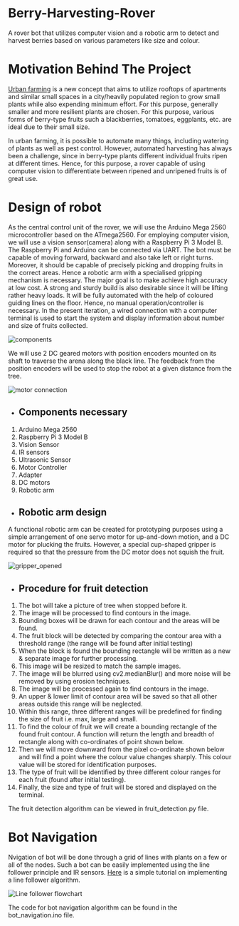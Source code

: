 # Berry-Harvesting-Rover
A rover bot that utilizes computer vision and a robotic arm to detect and harvest berries based on various parameters like size and colour. 

# Motivation Behind The Project
[Urban farming](https://www.thespruceeats.com/what-is-urban-farming-5188341) is a new concept that aims to utilize rooftops of apartments and similar small spaces in a city/heavily populated region to grow small plants while also expending minimum effort. For this purpose, generally smaller and more resilient plants are chosen. For this purpose, various forms of berry-type fruits such a blackberries, tomatoes, eggplants, etc. are ideal due to their small size. 

In urban farming, it is possible to automate many things, including watering of plants as well as pest control. However, automated harvesting has always been a challenge, since in berry-type plants different individual fruits ripen at different times. Hence, for this purpose, a rover capable of using computer vision to differentiate between ripened and unripened fruits is of great use.

# Design of robot
As the central control unit of the rover, we will use the Arduino Mega 2560 microcontroller based on the ATmega2560. For employing computer vision, we will use a vision sensor(camera) along with a Raspberry Pi 3 Model B. The Raspberry Pi and Arduino can be connected via UART. The bot must be capable of moving forward, backward and also take left or right turns. Moreover, it should be capable of precisely picking and dropping fruits in the correct areas. Hence a robotic arm with a specialised gripping mechanism is necessary. The major goal is to make achieve high accuracy at low cost. A strong and sturdy build is also desirable since it will be lifting rather heavy loads. It will be fully automated with the help of coloured guiding lines on the floor. Hence, no manual operation/controller is necessary. In the present iteration, a wired connection with a computer terminal is used to start the system and display information about number and size of fruits collected. 

![components](https://user-images.githubusercontent.com/91414273/200113429-9b8ff518-fe70-4226-8c62-05c6f1df11e3.jpg)

We will use 2 DC geared motors with position encoders mounted on its shaft to traverse the arena along the black line. The feedback from the position encoders will be used to stop the robot at a given distance from the tree.

![motor connection](https://user-images.githubusercontent.com/91414273/200113440-5c4aa47c-56d5-4f85-9309-1608daabac5f.jpg)

- ## Components necessary

1. Arduino Mega 2560
2. Raspberry Pi 3 Model B
3. Vision Sensor
4. IR sensors
5. Ultrasonic Sensor
6. Motor Controller
7. Adapter
8. DC motors
9. Robotic arm

- ## Robotic arm design

A functional robotic arm can be created for prototyping purposes using a simple arrangement of one servo motor for up-and-down motion, and a DC motor for plucking the fruits. However, a special cup-shaped gripper is required so that the pressure from the DC motor does not squish the fruit.

![gripper_opened](https://user-images.githubusercontent.com/91414273/200113355-a71e12ad-61c2-49b1-9877-c6f4bd8bd9c4.png)

- ## Procedure for fruit detection

1. The bot will take a picture of tree when stopped before it.
2. The image will be processed to find contours in the image.
3. Bounding boxes will be drawn for each contour and the areas will be found.
4. The fruit block will be detected by comparing the contour area with a threshold range (the range will be found after initial testing)
5. When the block is found the bounding rectangle will be written as a new & separate image for further processing.
6. This image will be resized to match the sample images.
7. The image will be blurred using cv2.medianBlur() and more noise will be removed by using erosion techniques.
8. The image will be processed again to find contours in the image.
9. An upper & lower limit of contour area will be saved so that all other areas outside this range will be neglected.
10. Within this range, three different ranges will be predefined for finding the size of fruit i.e. max, large and small.
11. To find the colour of fruit we will create a bounding rectangle of the found fruit contour. A function will return the length and breadth of rectangle along with co-ordinates of point shown below.
12. Then we will move downward from the pixel co-ordinate shown below and will find a point where the colour value changes sharply. This colour value will be stored for identification purposes.
13. The type of fruit will be identified by three different colour ranges for each fruit (found after initial testing).
14. Finally, the size and type of fruit will be stored and displayed on the terminal. 

The fruit detection algorithm can be viewed in fruit_detection.py file.

# Bot Navigation

Nvigation of bot will be done through a grid of lines with plants on a few or all of the nodes. Such a bot can be easily implemented using the line follower principle and IR sensors. [Here](https://create.arduino.cc/projecthub/saher-iqbal/line-follower-robot-36516b) is a simple tutorial on implementing a line follower algorithm.

![Line follower flowchart](https://user-images.githubusercontent.com/91414273/200115025-c966dc15-c16c-43df-b046-947b10aedc71.jpg)

The code for bot navigation algorithm can be found in the bot_navigation.ino file.


